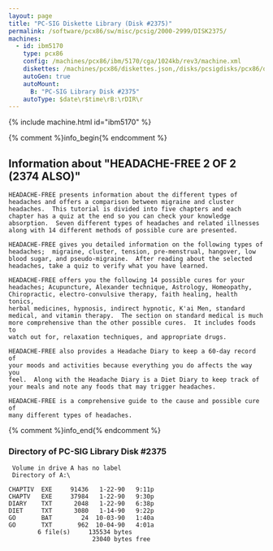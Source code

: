 ```yaml
---
layout: page
title: "PC-SIG Diskette Library (Disk #2375)"
permalink: /software/pcx86/sw/misc/pcsig/2000-2999/DISK2375/
machines:
  - id: ibm5170
    type: pcx86
    config: /machines/pcx86/ibm/5170/cga/1024kb/rev3/machine.xml
    diskettes: /machines/pcx86/diskettes.json,/disks/pcsigdisks/pcx86/diskettes.json
    autoGen: true
    autoMount:
      B: "PC-SIG Library Disk #2375"
    autoType: $date\r$time\rB:\rDIR\r
---
```


{% include machine.html id="ibm5170" %}

{% comment %}info_begin{% endcomment %}

## Information about "HEADACHE-FREE 2 OF 2 (2374 ALSO)"

    HEADACHE-FREE presents information about the different types of
    headaches and offers a comparison between migraine and cluster
    headaches.  This tutorial is divided into five chapters and each
    chapter has a quiz at the end so you can check your knowledge
    absorption.  Seven different types of headaches and related illnesses
    along with 14 different methods of possible cure are presented.
    
    HEADACHE-FREE gives you detailed information on the following types of
    headaches;  migraine, cluster, tension, pre-menstrual, hangover, low
    blood sugar, and pseudo-migraine.  After reading about the selected
    headaches, take a quiz to verify what you have learned.
    
    HEADACHE-FREE offers you the following 14 possible cures for your
    headaches; Acupuncture, Alexander technique, Astrology, Homeopathy,
    Chiropractic, electro-convulsive therapy, faith healing, health tonics,
    herbal medicines, hypnosis, indirect hypnotic, K'ai Men, standard
    medical, and vitamin therapy.  The section on standard medical is much
    more comprehensive than the other possible cures.  It includes foods to
    watch out for, relaxation techniques, and appropriate drugs.
    
    HEADACHE-FREE also provides a Headache Diary to keep a 60-day record of
    your moods and activities because everything you do affects the way you
    feel.  Along with the Headache Diary is a Diet Diary to keep track of
    your meals and note any foods that may trigger headaches.
    
    HEADACHE-FREE is a comprehensive guide to the cause and possible cure of
    many different types of headaches.
{% comment %}info_end{% endcomment %}


### Directory of PC-SIG Library Disk #2375

     Volume in drive A has no label
     Directory of A:\

    CHAPTIV  EXE     91436   1-22-90   9:11p
    CHAPTV   EXE     37984   1-22-90   9:30p
    DIARY    TXT      2048   1-22-90   6:38p
    DIET     TXT      3080   1-14-90   9:22p
    GO       BAT        24  10-03-90   1:40a
    GO       TXT       962  10-04-90   4:01a
            6 file(s)     135534 bytes
                           23040 bytes free
